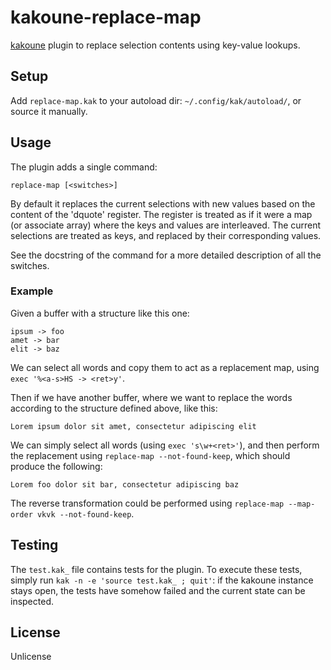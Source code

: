 # kakoune-replace-map

[kakoune](http://kakoune.org) plugin to replace selection contents using key-value lookups.

## Setup

Add `replace-map.kak` to your autoload dir: `~/.config/kak/autoload/`, or source it manually.

## Usage

The plugin adds a single command:
```
replace-map [<switches>]
```

By default it replaces the current selections with new values based on the content of the 'dquote' register. The register is treated as if it were a map (or associate array) where the keys and values are interleaved. The current selections are treated as keys, and replaced by their corresponding values.

See the docstring of the command for a more detailed description of all the switches.

### Example

Given a buffer with a structure like this one:
```
ipsum -> foo
amet -> bar
elit -> baz
```
We can select all words and copy them to act as a replacement map, using `exec '%<a-s>HS -> <ret>y'`.

Then if we have another buffer, where we want to replace the words according to the structure defined above, like this:
```
Lorem ipsum dolor sit amet, consectetur adipiscing elit
```
We can simply select all words (using `exec 's\w+<ret>'`), and then perform the replacement using `replace-map --not-found-keep`, which should produce the following:
```
Lorem foo dolor sit bar, consectetur adipiscing baz
```

The reverse transformation could be performed using `replace-map --map-order vkvk --not-found-keep`.

## Testing

The `test.kak_` file contains tests for the plugin. To execute these tests, simply run `kak -n -e 'source test.kak_ ; quit'`: if the kakoune instance stays open, the tests have somehow failed and the current state can be inspected.

## License

Unlicense
